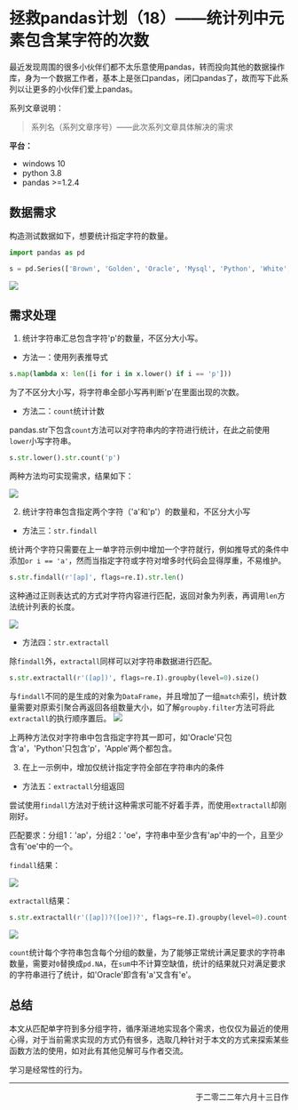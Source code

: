 # 拯救pandas计划（18）——统计列中元素包含某字符的次数

最近发现周围的很多小伙伴们都不太乐意使用pandas，转而投向其他的数据操作库，身为一个数据工作者，基本上是张口pandas，闭口pandas了，故而写下此系列以让更多的小伙伴们爱上pandas。

系列文章说明：

> 系列名（系列文章序号）——此次系列文章具体解决的需求

**平台：**

- windows 10
- python 3.8
- pandas >=1.2.4

## 数据需求

构造测试数据如下，想要统计指定字符的数量。  

```python
import pandas as pd

s = pd.Series(['Brown', 'Golden', 'Oracle', 'Mysql', 'Python', 'White', 'Apple'])
```

![](https://s2.loli.net/2022/06/13/tWivcLxZTobj5qN.png)  

## 需求处理

1. 统计字符串汇总包含字符'p'的数量，不区分大小写。  
- 方法一：使用列表推导式  

```python
s.map(lambda x: len([i for i in x.lower() if i == 'p']))
```

为了不区分大小写，将字符串全部小写再判断'p'在里面出现的次数。  

- 方法二：`count`统计计数  

pandas.str下包含`count`方法可以对字符串内的字符进行统计，在此之前使用`lower`小写字符串。  

```python
s.str.lower().str.count('p') 
```

两种方法均可实现需求，结果如下：  

![](https://s2.loli.net/2022/06/13/9taqkjz5C4d3HmP.png)  

2. 统计字符串包含指定两个字符（'a'和'p'）的数量和，不区分大小写  
- 方法三：`str.findall`  

统计两个字符只需要在上一单字符示例中增加一个字符就行，例如推导式的条件中添加`or i == 'a'`，然而当指定字符或字符对增多时代码会显得厚重，不易维护。  

```python
s.str.findall(r'[ap]', flags=re.I).str.len()
```

这种通过正则表达式的方式对字符内容进行匹配，返回对象为列表，再调用`len`方法统计列表的长度。  

![](https://s2.loli.net/2022/06/13/HTZiIKQW3skb2pr.png)  

- 方法四：`str.extractall`  

除`findall`外，`extractall`同样可以对字符串数据进行匹配。  

```python
s.str.extractall(r'([ap])', flags=re.I).groupby(level=0).size()  
```

与`findall`不同的是生成的对象为`DataFrame`，并且增加了一组`match`索引，统计数量需要对原索引聚合再返回各组数量大小，如了解`groupby.filter`方法可将此`extractall`的执行顺序置后。  ![](https://s2.loli.net/2022/06/13/rnjpkbTHFdgQVlX.png)  

上两种方法仅对字符串中包含指定字符其一即可，如'Oracle'只包含'a'，'Python'只包含'p'，'Apple'两个都包含。  

3. 在上一示例中，增加仅统计指定字符全部在字符串内的条件  
- 方法五：`extractall`分组返回  

尝试使用`findall`方法对于统计这种需求可能不好着手弄，而使用`extractall`却刚刚好。  

匹配要求：分组1：'ap'，分组2：'oe'，字符串中至少含有'ap'中的一个，且至少含有'oe'中的一个。  

`findall`结果：  

![](https://s2.loli.net/2022/06/13/tw93LabfJR2dSxA.png)  

`extractall`结果：  

```python
s.str.extractall(r'([ap])?([oe])?', flags=re.I).groupby(level=0).count().replace({0: pd.NA}).sum(axis=1, skipna=False)
```

![](https://s2.loli.net/2022/06/13/2FbpnvPsgCHmxl1.png)  

`count`统计每个字符串包含每个分组的数量，为了能够正常统计满足要求的字符串数量，需要对`0`替换成`pd.NA`，在`sum`中不计算空缺值，统计的结果就只对满足要求的字符串进行了统计，如'Oracle'即含有'a'又含有'e'。  

## 总结

本文从匹配单字符到多分组字符，循序渐进地实现各个需求，也仅仅为最近的使用心得，对于当前需求实现的方式仍有很多，选取几种针对于本文的方式来探索某些函数方法的使用，如对此有其他见解可与作者交流。  

学习是经常性的行为。  

---

<p align="right">于二零二二年六月十三日作</p>
